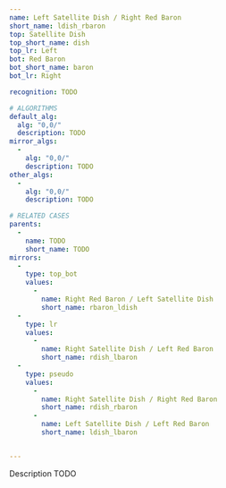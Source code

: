 ```yaml
---
name: Left Satellite Dish / Right Red Baron
short_name: ldish_rbaron
top: Satellite Dish
top_short_name: dish
top_lr: Left
bot: Red Baron
bot_short_name: baron
bot_lr: Right

recognition: TODO

# ALGORITHMS
default_alg:
  alg: "0,0/"
  description: TODO
mirror_algs:
  -
    alg: "0,0/"
    description: TODO
other_algs:
  -
    alg: "0,0/"
    description: TODO

# RELATED CASES
parents:
  -
    name: TODO
    short_name: TODO
mirrors:
  -
    type: top_bot
    values: 
      -
        name: Right Red Baron / Left Satellite Dish
        short_name: rbaron_ldish
  -
    type: lr
    values: 
      -
        name: Right Satellite Dish / Left Red Baron
        short_name: rdish_lbaron
  -
    type: pseudo
    values: 
      -
        name: Right Satellite Dish / Right Red Baron
        short_name: rdish_rbaron
      -
        name: Left Satellite Dish / Left Red Baron
        short_name: ldish_lbaron


---
```


Description TODO

